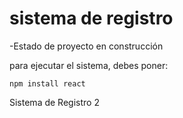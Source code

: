 <h1>sistema de registro</h1>

-Estado de proyecto en construcción

para ejecutar el sistema, debes poner:

```npm install react```

Sistema de Registro 2
